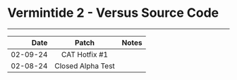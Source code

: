 # Vermintide 2 - Versus Source Code

-------------------------------------------------------------

Date      |  Patch  | Notes
--------: | :-----: | :--------------
02-09-24  | CAT Hotfix #1      | 
02-08-24  | Closed Alpha Test  | 